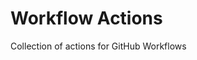# Workflow Actions

Collection of actions for GitHub Workflows

<!--- @@inject: .github/actions/summary/README.md --->

<!--- @@inject: .github/actions/output/README.md --->
